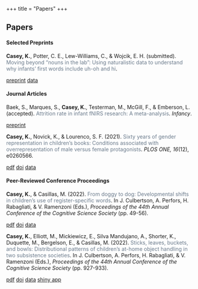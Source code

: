 +++
title = "Papers"
+++

## Papers

#### Selected Preprints
**Casey, K.**, Potter, C. E., Lew-Williams, C., & Wojcik, E. H. (submitted). <span style="color:#6b7b8c">Moving beyond “nouns in the lab”: Using naturalistic data to understand why infants’ first words include uh-oh and hi</span>.

<a href="https://psyarxiv.com/xbyr3/" class="button" target="_blank">preprint</a>
<a href="https://osf.io/tdbqn/" class="button" target="_blank"> data</a>

#### Journal Articles

Baek, S., Marques, S., **Casey, K.**, Testerman, M., McGill, F., & Emberson, L. (accepted). <span style="color:#6b7b8c">Attrition rate in infant fNIRS research: A meta-analysis</span>. _Infancy_.

<a href="https://www.biorxiv.org/content/10.1101/2021.06.15.448526v1.abstract" class="button" target="_blank">preprint</a>

**Casey, K.**, Novick, K., & Lourenco, S. F. (2021). <span style="color:#6b7b8c">Sixty years of gender representation in children’s books: Conditions associated with overrepresentation of male versus female protagonists</span>. _PLOS ONE, 16_(12), e0260566.

<a href="/papers/casey2021sixty.pdf" class="button" target="_blank">pdf</a> 
<a href="https://journals.plos.org/plosone/article?id=10.1371/journal.pone.0260566" class="button" target="_blank">doi</a> 
<a href="https://osf.io/97gfk/" class="button" target="_blank">data</a>

#### Peer-Reviewed Conference Proceedings

**Casey, K.**, & Casillas, M. (2022). <span style="color:#6b7b8c">From doggy to dog: Developmental shifts in children’s use of register-specific words</span>. In J. Culbertson, A. Perfors, H. Rabagliati, & V. Ramenzoni (Eds.), _Proceedings of the 44th Annual Conference of the Cognitive Science Society_ (pp. 49-56).

<a href="/papers/casey2022doggy.pdf" class="button" target="_blank">pdf</a>
<a href="https://escholarship.org/uc/item/7hb9113g" class="button" target="_blank">doi</a>
<a href="https://github.com/kennedycasey/RegisterShift" class="button" target="_blank">data</a>


**Casey, K.**, Elliott, M., Mickiewicz, E., Silva Mandujano, A., Shorter, K., Duquette, M., Bergelson, E., & Casillas, M. (2022). <span style="color:#6b7b8c">Sticks, leaves, buckets, and bowls: Distributional patterns of children’s at-home object handling in two subsistence societies</span>. In J. Culbertson, A. Perfors, H. Rabagliati, & V. Ramenzoni (Eds.), _Proceedings of the 44th Annual Conference of the Cognitive Science Society_ (pp. 927-933).

<a href="/papers/casey2022sticks.pdf" class="button" target="_blank">pdf</a> 
<a href="https://escholarship.org/uc/item/6wx2x30s" class="button" target="_blank">doi</a>
<a href="https://github.com/kennedycasey/daylong-object-ids" class="button" target="_blank"> data</a>
<a href="https://aclew.shinyapps.io/CogSci-TSE-ROS-objects/" class="button" target="_blank"> shiny app</a>